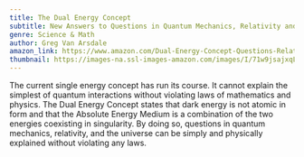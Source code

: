 ```yaml
---
title: The Dual Energy Concept
subtitle: New Answers to Questions in Quantum Mechanics, Relativity and the Universe
genre: Science & Math
author: Greg Van Arsdale
amazon_link: https://www.amazon.com/Dual-Energy-Concept-Questions-Relativity/dp/1648952577/ref=tmm_pap_swatch_0?_encoding=UTF8&qid=1643611234&sr=8-1
thumbnail: https://images-na.ssl-images-amazon.com/images/I/71w9jsajxqL.jpg
---
```

The current single energy concept has run its course. It cannot explain the simplest of quantum interactions without violating laws of mathematics and physics. The Dual Energy Concept states that dark energy is not atomic in form and that the Absolute Energy Medium is a combination of the two energies coexisting in singularity. By doing so, questions in quantum mechanics, relativity, and the universe can be simply and physically explained without violating any laws.